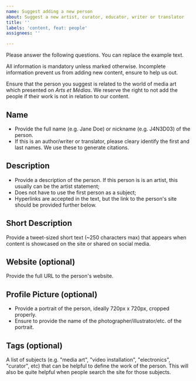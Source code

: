 ```yaml
---
name: Suggest adding a new person
about: Suggest a new artist, curator, educator, writer or translator
title: ''
labels: 'content, feat: people'
assignees: ''

---
```


Please answer the following questions. You can replace the example text.

All information is mandatory unless marked otherwise. Incomplete information prevent us from adding new content, ensure to help us out.

Ensure that the person you suggest is related to the world of media art which presented on *Arts et Médias*. We reserve the right to not add the people if their work is not in relation to our content.


## Name
- Provide the full name (e.g. Jane Doe) or nickname (e.g. J4N3D03) of the person.
- If this is an author/writer or translator, please cleary identify the first and last names. We use these to generate citations.

## Description
- Provide a description of the person. If this person is is an artist, this usually can be the artist statement;
- Does not have to use the first person as a subject;
- Hyperlinks are accepted in the text, but the link to the person's site should be provided further below.

## Short Description
Provide a tweet-sized short text (~250 characters max) that appears when content is showcased on the site or shared on social media.

## Website (optional)
Provide the full URL to the person's website.

## Profile Picture (optional)
- Provide a portrait of the person, ideally 720px x 720px, cropped properly.
- Ensure to provide the name of the photographer/illustrator/etc. of the portrait.

## Tags (optional)
A list of subjects (e.g. "media art", "video installation", "electronics", "curator", etc) that can be helpful to define the work of the person. This will also be quite helpful when people search the site for those subjects.
